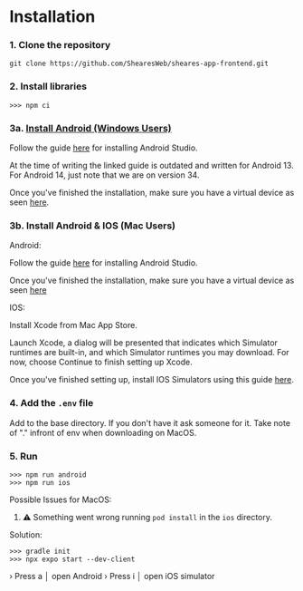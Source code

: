 



# Installation

### 1. Clone the repository

```
git clone https://github.com/ShearesWeb/sheares-app-frontend.git
```

### 2. Install libraries

```
>>> npm ci
```

### 3a. [Install Android (Windows Users)](https://reactnative.dev/docs/environment-setup?guide=native)

Follow the guide [here](https://reactnative.dev/docs/environment-setup?guide=native) for installing Android Studio.

At the time of writing the linked guide is outdated and written for Android 13. For Android 14, just note that we are on version 34.

Once you've finished the installation, make sure you have a virtual device as seen [here](https://docs.expo.dev/workflow/android-studio-emulator/#set-up-a-virtual-device).

### 3b. Install Android & IOS (Mac Users)

Android:

Follow the guide [here](https://reactnative.dev/docs/environment-setup?guide=native) for installing Android Studio.

Once you've finished the installation, make sure you have a virtual device as seen [here](https://docs.expo.dev/workflow/android-studio-emulator/#set-up-a-virtual-device)

IOS:

Install Xcode from Mac App Store. 

Launch Xcode, a dialog will be presented that indicates which Simulator runtimes are built-in, and which Simulator runtimes you may download. For now, choose Continue to finish setting up Xcode.

Once you've finished setting up, install IOS Simulators using this guide [here](https://developer.apple.com/documentation/safari-developer-tools/installing-xcode-and-simulators).



### 4. Add the ```.env``` file

Add to the base directory. If you don't have it ask someone for it.
Take note of "." infront of env when downloading on MacOS.


### 5. Run
```
>>> npm run android
>>> npm run ios
```

Possible Issues for MacOS:
1. ⚠️  Something went wrong running `pod install` in the `ios` directory. 

Solution:

```
>>> gradle init
>>> npx expo start --dev-client
```

› Press a │ open Android
› Press i │ open iOS simulator

